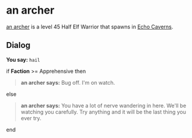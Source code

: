 # an archer



[an archer](/npc/153047) is a level 45 Half Elf Warrior that spawns in [Echo Caverns](/zone/153).



## Dialog

**You say:** `hail`



if **Faction** >= Apprehensive then



>**an archer says:** Bug off.  I'm on watch.


else



>**an archer says:** You have a lot of nerve wandering in here.  We'll be watching you carefully.  Try anything and it will be the last thing you ever try.

end